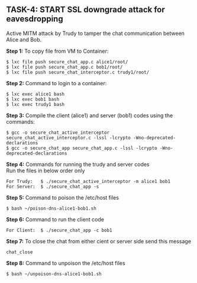 **TASK-4:  START SSL downgrade attack for eavesdropping** 
---
Active MITM attack by Trudy to tamper the chat communication between Alice and Bob.


**Step 1:** To copy file from VM to Container:  
```console
$ lxc file push secure_chat_app.c alice1/root/  
$ lxc file push secure_chat_app.c bob1/root/  
$ lxc file push secure_chat_interceptor.c trudy1/root/ 
```

**Step 2:** Command to login to a container:  
```console
$ lxc exec alice1 bash  
$ lxc exec bob1 bash  
$ lxc exec trudy1 bash
```

**Step 3:** Compile the client (alice1) and server (bob1) codes using the commands:
```console
$ gcc -o secure_chat_active_interceptor secure_chat_active_interceptor.c -lssl -lcrypto -Wno-deprecated-declarations
$ gcc -o secure_chat_app secure_chat_app.c -lssl -lcrypto -Wno-deprecated-declarations
```  

**Step 4:** Commands for running the trudy and server codes  
Run the files in below order only
 ```console
For Trudy:   $ ./secure_chat_active_interceptor -m alice1 bob1
For Server:  $ ./secure_chat_app -s  
```

**Step 5:** Command to poison the /etc/host files  
```console
$ bash ~/poison-dns-alice1-bob1.sh
```

**Step 6:** Command to run the client code
 ```console
For Client:  $ ./secure_chat_app -c bob1
```  

**Step 7:** To close the chat from either cient or server side send this message  
```console
chat_close
```  

**Step 8:** Command to unpoison the /etc/host files  
```console
$ bash ~/unpoison-dns-alice1-bob1.sh
```


